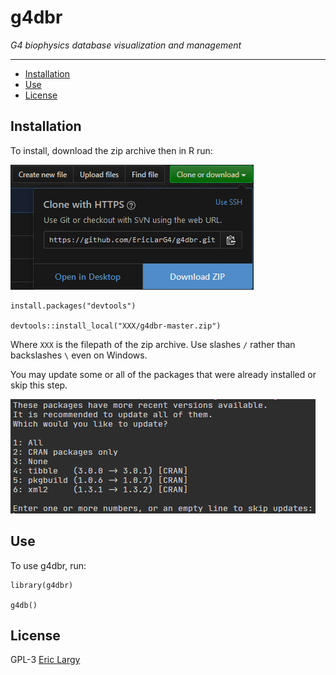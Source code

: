 # g4dbr
_G4 biophysics database visualization and management_

---

  - [Installation](#Installation)
  - [Use](#Use)
  - [License](#License)

## Installation

To install, download the zip archive then in R run:

![Download g4dbr](readme.PNG)

```{r install}
install.packages("devtools")

devtools::install_local("XXX/g4dbr-master.zip")
```

Where `XXX` is the filepath of the zip archive. Use slashes `/` rather than backslashes `\` even on Windows.

You may update some or all of the packages that were already installed or skip this step.

![Package updates](readme2.PNG)

## Use

To use g4dbr, run:

```{r use}
library(g4dbr)

g4db()
```

## License

GPL-3 [Eric Largy](https://github.com/EricLarG4)
